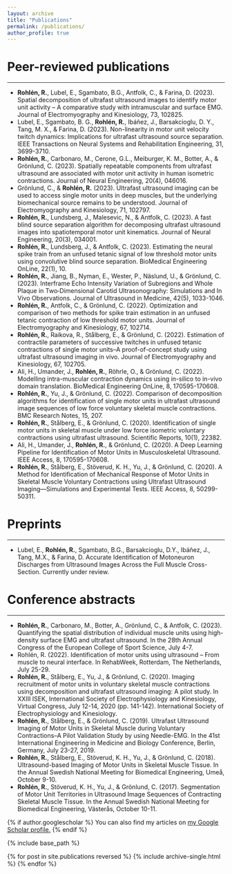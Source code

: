 ```yaml
---
layout: archive
title: "Publications"
permalink: /publications/
author_profile: true
---
```


# Peer-reviewed publications
------
*	**Rohlén, R.**, Lubel, E., Sgambato, B.G., Antfolk, C., & Farina, D. (2023). Spatial decomposition of ultrafast ultrasound images to identify motor unit activity – A comparative study with intramuscular and surface EMG. Journal of Electromyography and Kinesiology, 73, 102825.
*	Lubel, E., Sgambato, B. G., **Rohlén, R.**, Ibáñez, J., Barsakcioglu, D. Y., Tang, M. X., & Farina, D. (2023). Non-linearity in motor unit velocity twitch dynamics: Implications for ultrafast ultrasound source separation. IEEE Transactions on Neural Systems and Rehabilitation Engineering, 31, 3699-3710.
*	**Rohlén, R.**, Carbonaro, M., Cerone, G.L., Meiburger, K. M., Botter, A., & Grönlund, C. (2023). Spatially repeatable components from ultrafast ultrasound are associated with motor unit activity in human isometric contractions. Journal of Neural Engineering, 20(4), 046016.
*	Grönlund, C., & **Rohlén, R.** (2023). Ultrafast ultrasound imaging can be used to access single motor units in deep muscles, but the underlying biomechanical source remains to be understood. Journal of Electromyography and Kinesiology, 71, 102797.
*	**Rohlén, R.**, Lundsberg, J., Malesevic, N., & Antfolk, C. (2023). A fast blind source separation algorithm for decomposing ultrafast ultrasound images into spatiotemporal motor unit kinematics. Journal of Neural Engineering, 20(3), 034001.
*	**Rohlén, R.**, Lundsberg, J., & Antfolk, C. (2023). Estimating the neural spike train from an unfused tetanic signal of low threshold motor units using convolutive blind source separation. BioMedical Engineering OnLine, 22(1), 10.
*	**Rohlén, R.**, Jiang, B., Nyman, E., Wester, P., Näslund, U., & Grönlund, C. (2023). Interframe Echo Intensity Variation of Subregions and Whole Plaque in Two‐Dimensional Carotid Ultrasonography: Simulations and In Vivo Observations. Journal of Ultrasound in Medicine, 42(5), 1033-1046.
*	**Rohlén, R.**, Antfolk, C., & Grönlund, C. (2022). Optimization and comparison of two methods for spike train estimation in an unfused tetanic contraction of low threshold motor units. Journal of Electromyography and Kinesiology, 67, 102714.
*	**Rohlén, R.**, Raikova, R., Stålberg, E., & Grönlund, C. (2022). Estimation of contractile parameters of successive twitches in unfused tetanic contractions of single motor units–A proof-of-concept study using ultrafast ultrasound imaging in vivo. Journal of Electromyography and Kinesiology, 67, 102705.
*	Ali, H., Umander, J., **Rohlén, R.**, Röhrle, O., & Grönlund, C. (2022). Modelling intra-muscular contraction dynamics using in-silico to in-vivo domain translation. BioMedical Engineering OnLine, 8, 170595-170608.
*	**Rohlén, R.**, Yu, J., & Grönlund, C. (2022). Comparison of decomposition algorithms for identification of single motor units in ultrafast ultrasound image sequences of low force voluntary skeletal muscle contractions. BMC Research Notes, 15, 207.
*	**Rohlén, R.**, Stålberg, E., & Grönlund, C. (2020). Identification of single motor units in skeletal muscle under low force isometric voluntary contractions using ultrafast ultrasound. Scientific Reports, 10(1), 22382.
*	Ali, H., Umander, J., **Rohlén, R.**, & Grönlund, C. (2020). A Deep Learning Pipeline for Identification of Motor Units in Musculoskeletal Ultrasound. IEEE Access, 8, 170595-170608.
*	**Rohlén, R.**, Stålberg, E., Stöverud, K. H., Yu, J., & Grönlund, C. (2020). A Method for Identification of Mechanical Response of Motor Units in Skeletal Muscle Voluntary Contractions using Ultrafast Ultrasound Imaging—Simulations and Experimental Tests. IEEE Access, 8, 50299-50311.

# Preprints
------
* Lubel, E., **Rohlén, R.**, Sgambato, B.G., Barsakcioglu, D.Y., Ibáñez, J., Tang, M.X., & Farina, D. Accurate Identification of Motoneuron Discharges from Ultrasound Images Across the Full Muscle Cross-Section. Currently under review.

# Conference abstracts
------
* **Rohlén, R.**, Carbonaro, M., Botter, A., Grönlund, C., & Antfolk, C. (2023). Quantifying the spatial distribution of individual muscle units using high-density surface EMG and ultrafast ultrasound. In the 28th Annual Congress of the European College of Sport Science, July 4-7.
* Rohlén, R. (2022). Identification of motor units using ultrasound – From muscle to neural interface. In RehabWeek, Rotterdam, The Netherlands, July 25-29.
* **Rohlén, R.**, Stålberg, E., Yu, J., & Grönlund, C. (2020). Imaging recruitment of motor units in voluntary skeletal muscle contractions using decomposition and ultrafast ultrasound imaging: A pilot study. In XXIII ISEK, International Society of Electrophysiology and Kinesiology, Virtual Congress, July 12-14, 2020 (pp. 141-142). International Society of Electrophysiology and Kinesiology.
* **Rohlén, R.**, Stålberg, E., & Grönlund, C. (2019). Ultrafast Ultrasound Imaging of Motor Units in Skeletal Muscle during Voluntary Contractions–A Pilot Validation Study by using Needle-EMG. In the 41st International Engineering in Medicine and Biology Conference, Berlin, Germany, July 23-27, 2019.
* **Rohlén, R.**, Stålberg, E., Stöverud, K. H., Yu, J., & Grönlund, C. (2018). Ultrasound-based Imaging of Motor Units in Skeletal Muscle Tissue. In the Annual Swedish National Meeting for Biomedical Engineering, Umeå, October 9-10.
* **Rohlén, R.**, Stöverud, K. H., Yu, J., & Grönlund, C. (2017). Segmentation of Motor Unit Territories in Ultrasound Image Sequences of Contracting Skeletal Muscle Tissue. In the Annual Swedish National Meeting for Biomedical Engineering, Västerås, October 10-11.

{% if author.googlescholar %}
  You can also find my articles on <u><a href="{{author.googlescholar}}">my Google Scholar profile</a>.</u>
{% endif %}

{% include base_path %}

{% for post in site.publications reversed %}
  {% include archive-single.html %}
{% endfor %}
